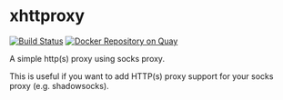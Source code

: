 # xhttproxy

[![Build Status](https://travis-ci.org/cofyc/xhttproxy.svg?branch=master)](https://travis-ci.org/cofyc/xhttproxy)
[![Docker Repository on Quay](https://quay.io/repository/cofyc/xhttproxy/status "Docker Repository on Quay")](https://quay.io/repository/cofyc/xhttproxy)

A simple http(s) proxy using socks proxy.

This is useful if you want to add HTTP(s) proxy support for your socks
proxy (e.g. shadowsocks).
